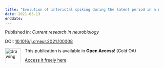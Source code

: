 ```yaml
---
title: "Evolution of interictal spiking during the latent period in a mouse model of mesial temporal lobe epilepsy."
date: 2021-03-13
enddate:
---
```


Published in: *Current research in neurobiology*

DOI: [10.1016/j.crneur.2021.100008](https://doi.org/10.1016/j.crneur.2021.100008)

<img src="https://upload.wikimedia.org/wikipedia/commons/thumb/7/77/Open_Access_logo_PLoS_transparent.svg/800px-Open_Access_logo_PLoS_transparent.svg.png" alt="drawing" width="50" align="left"/> &nbsp;&nbsp;&nbsp;This publication is available in **Open Access**! (Gold OA)

&nbsp;&nbsp;&nbsp;<a href="https://doi.org/10.1016/j.crneur.2021.100008">Access it freely here</a>

